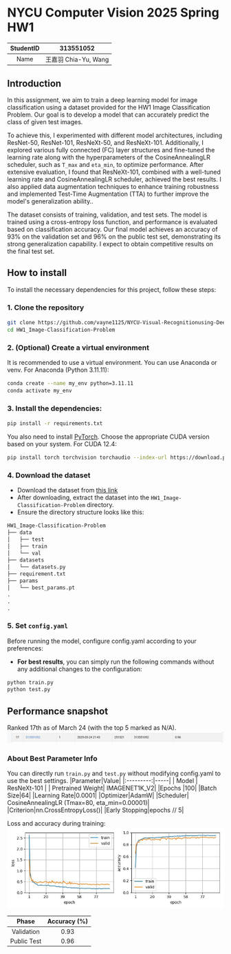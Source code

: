 # NYCU Computer Vision 2025 Spring HW1
|StudentID|313551052|
|:-:|:-:|
|Name|王嘉羽 Chia-Yu, Wang|

## Introduction
In this assignment, we aim to train a deep learning model for image classification using a dataset provided for the HW1 Image Classification Problem. Our goal is to develop a model that can accurately predict the class of given test images.

To achieve this, I experimented with different model architectures, including ResNet-50, ResNet-101, ResNeXt-50, and ResNeXt-101. Additionally, I explored various fully connected (FC) layer structures and fine-tuned the learning rate along with the hyperparameters of the CosineAnnealingLR scheduler, such as `T_max` and `eta_min`, to optimize performance. After extensive evaluation, I found that ResNeXt-101, combined with a well-tuned learning rate and CosineAnnealingLR scheduler, achieved the best results. I also applied data augmentation techniques to enhance training robustness and implemented Test-Time Augmentation (TTA) to further improve the model's generalization ability..

The dataset consists of training, validation, and test sets. The model is trained using a cross-entropy loss function, and performance is evaluated based on classification accuracy. Our final model achieves an accuracy of 93% on the validation set and 96% on the public test set, demonstrating its strong generalization capability. I expect to obtain competitive results on the final test set.

## How to install
To install the necessary dependencies for this project, follow these steps:

### 1. Clone the repository
```bash
git clone https://github.com/vayne1125/NYCU-Visual-Recognitionusing-Deep-Learning.git
cd HW1_Image-Classification-Problem
```

### 2. (Optional) Create a virtual environment
It is recommended to use a virtual environment. You can use Anaconda or venv.
For Anaconda (Python 3.11.11):
```bash
conda create --name my_env python=3.11.11
conda activate my_env
```

### 3. Install the dependencies:
```bash
pip install -r requirements.txt
```
You also need to install [PyTorch](https://pytorch.org/). Choose the appropriate CUDA version based on your system. For CUDA 12.4:
```bash
pip install torch torchvision torchaudio --index-url https://download.pytorch.org/whl/cu124
```


### 4. Download the dataset
- Download the dataset from [this link](https://drive.google.com/file/d/1fx4Z6xl5b6r4UFkBrn5l0oPEIagZxQ5u/view)
- After downloading, extract the dataset into the `HW1_Image-Classification-Problem` directory.
- Ensure the directory structure looks like this:
```
HW1_Image-Classification-Problem
├── data
│   ├── test
│   ├── train
│   └── val
├── datasets
│   └── datasets.py
├── requirement.txt
├── params
│   └── best_params.pt
.
.
.
```
### 5. Set `config.yaml`
Before running the model, configure config.yaml according to your preferences:
- **For best results**, you can simply run the following commands without any additional changes to the configuration:
```bash
python train.py
python test.py
```

## Performance snapshot
Ranked 17th as of March 24 (with the top 5 marked as N/A).
<img src="./assets/snapshot.png">

### About Best Parameter Info
You can directly run `train.py` and `test.py` without modifying config.yaml to use the best settings.
|Parameter|Value|
|:---------:|-----|
| Model   | ResNeXt-101 |
| Pretrained Weight| IMAGENET1K_V2|
|Epochs   |100|
|Batch Size|64|
|Learning Rate|0.0001|
|Optimizer|AdamW|
|Scheduler|	CosineAnnealingLR (Tmax=80, eta_min=0.00001)|
|Criterion|nn.CrossEntropyLoss()|
|Early Stopping|epochs // 5|

Loss and accuracy during training:<br>
<img src="./assets/loss_acc.jpg">



|Phase|Accuracy (%)|
|:---------:|:---:|
|Validation | 0.93 |
|Public Test| 0.96 |
